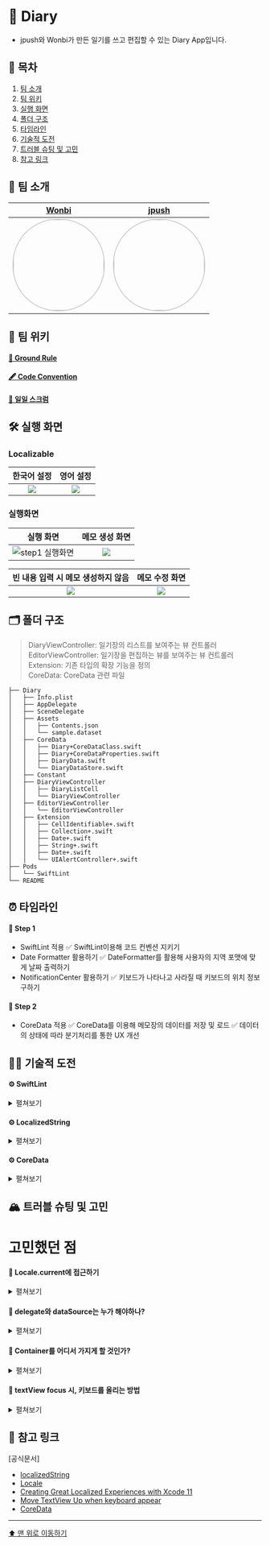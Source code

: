 # 📔 Diary
- jpush와 Wonbi가 만든 일기를 쓰고 편집할 수 있는 Diary App입니다.

## 📖 목차
1. [팀 소개](#-팀-소개)
2. [팀 위키](#-팀-위키)
3. [실행 화면](#-실행-화면)
4. [폴더 구조](#-폴더-구조)
5. [타임라인](#-타임라인)
6. [기술적 도전](#-기술적-도전)
7. [트러블 슈팅 및 고민](#-트러블-슈팅-및-고민)
8. [참고 링크](#-참고-링크)

<!-- 
4. [Diagram](#-diagram)
5. [폴더 구조](#-폴더-구조)
6. [타임라인](#-타임라인)
7. [기술적 도전](#-기술적-도전)
8. [트러블 슈팅 및 고민](#-트러블-슈팅-및-고민)
9. [참고 링크](#-참고-링크)
 -->

## 🌱 팀 소개
|[Wonbi](https://github.com/wonbi92)|[jpush](https://github.com/jjpush)|
|:---:|:---:|
| <img width="180px" img style="border: 2px solid lightgray; border-radius: 90px;-moz-border-radius: 90px;-khtml-border-radius: 90px;-webkit-border-radius: 90px;" src="https://avatars.githubusercontent.com/u/88074999?v=4">| <img width="180px" img style="border: 2px solid lightgray; border-radius: 90px;-moz-border-radius: 90px;-khtml-border-radius: 90px;-webkit-border-radius: 90px;" src= "https://i.imgur.com/BpCwjWH.jpg">|

## 🧭 팀 위키

#### [🤙 Ground Rule](https://github.com/jjpush/ios-diary/wiki/🤙-Ground-Rule)

#### [🖋 Code Convention](https://github.com/jjpush/ios-diary/wiki/🖋-Code-Convention)

#### [📝 일일 스크럼](https://github.com/jjpush/ios-diary/wiki/3.-일일-스크럼)

## 🛠 실행 화면

### Localizable

| 한국어 설정 | 영어 설정 |
|:--:|:--:|
|![](https://i.imgur.com/WqJR5mx.gif)|![](https://i.imgur.com/bTPX4S3.gif)|

### 실행화면

| 실행 화면 | 메모 생성 화면 | 
|:--:|:--:|
|![step1 실행화면](https://user-images.githubusercontent.com/82566116/208919392-8c0fac1a-1282-42a2-ae0c-c6e54debbdb0.gif)| ![](https://i.imgur.com/QeBfmLF.gif) | 

| 빈 내용 입력 시 메모 생성하지 않음 | 메모 수정 화면 |
|:--:|:--:|
|![](https://i.imgur.com/3CJvJjE.gif) | ![](https://i.imgur.com/R08mrDl.gif)

<!--
## 👀 Diagram

### 🧬 Class Diagram
![](https://i.imgur.com/14dtqyj.png)
-->
 
## 🗂 폴더 구조
> DiaryViewController: 일기장의 리스트를 보여주는 뷰 컨트롤러 <br>
> EditorViewController: 일기장을 편집하는 뷰를 보여주는 뷰 컨트롤러 <br>
> Extension: 기존 타입의 확장 기능을 정의 <br>
> CoreData: CoreData 관련 파일
```
├── Diary
│   ├── Info.plist
│   ├── AppDelegate
│   ├── SceneDelegate
│   ├── Assets
│   │   ├── Contents.json
│   │   └── sample.dataset
│   ├── CoreData
│   │   ├── Diary+CoreDataClass.swift
│   │   ├── Diary+CoreDataProperties.swift
│   │   ├── DiaryData.swift
│   │   └── DiaryDataStore.swift
│   ├── Constant
│   ├── DiaryViewController
│   │   ├── DiaryListCell
│   │   └── DiaryViewController
│   ├── EditorViewController
│   │   └── EditorViewController
│   ├── Extension
│   │   ├── CellIdentifiable+.swift
│   │   ├── Collection+.swift
│   │   ├── Date+.swift
│   │   ├── String+.swift
│   │   ├── Date+.swift
│   │   └── UIAlertController+.swift
├── Pods
│   └── SwiftLint
└── README
```

## ⏰ 타임라인

#### 👟 Step 1
- SwiftLint 적용
    ✅ SwiftLint이용해 코드 컨벤션 지키기
- Date Formatter 활용하기
    ✅ DateFormatter를 활용해 사용자의 지역 포맷에 맞게 날짜 출력하기
- NotificationCenter 활용하기
    ✅ 키보드가 나타나고 사라질 때 키보드의 위치 정보 구하기 

#### 👟 Step 2
- CoreData 적용
    ✅ CoreData를 이용해 메모장의 데이터를 저장 및 로드
    ✅ 데이터의 상태에 따라 분기처리를 통한 UX 개선

## 🏃🏻 기술적 도전

#### ⚙️ SwiftLint 
<details>
<summary>펼쳐보기</summary>
    
- SwiftLint란 스위프트 언어에서 사용하는 `Linter` 입니다.`Linter`란 커뮤니티나 팀에서 정한 스타일 규칙을 따르지 않는 코드 부분을 식별하고 표시하는 것을 돕는 도구입니다.
- 이 SwiftLint 오픈소스 라이브러리를 활용하면 미리 정한 코드 컨벤션을 지키지 않았을 시 이를 컴파일러가 표시하도록 해서 코더가 코드 컨벤션을 지키고 코드의 복잡성이 올라가지 않도록 도와주는 장점이 있습니다. <br><br>
- 💡 이번 프로젝트에서는 팀원과 미리 정해놓은 코드 컨벤션 규칙을 실수로 어기는 일이 없도록 하기위해 CocoaPods을 통해 라이브러리를 적용해보았습니다.

</details>

#### ⚙️ LocalizedString 
<details>
<summary>펼쳐보기</summary>
    
- LocalizedString은 사용자가 선호하는 언어적, 문화적, 기술적 컨벤션에 맞추어 좀 더 사용자 친화적으로 앱을 보여줄 수 있습니다. 
- 이를 통해 사용자에게 좀 더 나은 UI/UX를 제공할 수 있고, 각 나라와 언어에 맞는 앱을 구성할 수 있습니다. <br><br>
- 💡 이번 프로젝트에서는 이 Localized를 사용하기 위해서 [Locale](https://developer.apple.com/documentation/foundation/locale) 타입을 사용하여 
    사용자의 기기의 Locale.preferredLanguages 배열의 첫번째 값을 가져와서 사용했습니다.

</details>

#### ⚙️ CoreData 
<details>
<summary>펼쳐보기</summary>
    
- CoreData는 애플리케이션의 모델 계층의 객체를 관리하기 위한 프레임워크입니다. 이 프레임워크는 객체의 영속 기능을 포함한 객체 생명주기 및 객체 관계도 관리 작업에 대한 일반적이고 자동화 된 방법을 제시합니다.
- 코어데이터를 사용하면 앱이 종료되어도 앱 내에 작성했던 데이터를 영속적으로 보관할 수 있고, 사용자의 입력값에 따라 새로운 데이터를 만들거나, 기존 데이터를 수정하거나, 데이터를 제거하는 동작을 자동화 된 방법으로 활용할 수 있습니다.
    <br><br>
- 💡 이번 프로젝트에서는 이 코어데이터를 통해 사용자가 입력한 일기를 앱이 종료되어도 영속적으로 보관하도록 하고, 사용자가 내용을 수정하거나 삭제할 수 있는 방법을 제시하여 활용하도록 사용했습니다.
</details>

## 🏔 트러블 슈팅 및 고민
    
# 고민했던 점

#### 🚀 Locale.current에 접근하기
    
<details>
<summary> 
펼쳐보기
</summary>

**문제 👻**
- LocalizedString을 사용하기 위해서 Locale.current를 통해 접근하고 싶었으나 한국 지역의 경우 값이 "ko_KR"이 아닌 "en_KR"이 나오게 되어 정상적으로 Localize 되지 않는 문제가 있었습니다. 
    
**해결 🔫**
- 사용자 기기의 설정의 선호하는 언어 리스트(Locale.preferredLanguages)를 가져온 후 가장 상단(first)에 있는 언어를 가져와서 "ko_KR"로 설정해줄 수 있었습니다.

</details>
    
#### 💭 delegate와 dataSource는 누가 해야하나?
    
<details>
<summary> 
펼쳐보기
</summary>

**고민 🤔**
- 방대해져 가독성이 떨어지는 ViewController 클래스의 가독성을 올리기 위해 `UITableViewDelegate`객체와 `UITableViewDataSource`객체를 커스텀으로 직접 만들어 만든 객체가 관련된 로직을 수행하고, 이를 뷰 컨트롤러가 소유하게 하는 방법을 생각했습니다.
```swift
final class DiaryTableViewDelegate: UITableViewDelegate {
    // 델리게이트 기능 구현
}

final class DiaryTableViewDataSource: UITableViewDataSource {
    // 데이터소스 기능 구현
}

final class DiaryViewController: UIViewController {
    private let tableView: UITableView = UITableView()
    
    private let delegate: UITableViewDelegate = DiaryTableViewDelegate()
    private let dataSource: UITableViewDataSource = DiaryTableViewDataSource()
    
    override func viewDidLoad() {
        super.viewDidLoad()
        tableView.delegate = delegate
        tableView.dataSource = dataSource
    }
}
```
- 하지만, 실제로 이 객체들을 커스텀으로 만들었을 때 delegate가 다음 화면을 띄우기 위해 네비게이션 컨트롤러를 가지고 있게 되고 화면을 띄우기 전에 뷰 컨트롤러에 모델에 대한 데이터를 넘겨주기 위해 모델을 소유하게 되는 등, 오히려 불필요한 의존성을 만들게되고, 이로 인해 로직이 더욱 복잡해지는 듯한 느낌을 받았습니다.

```swift
class TestTableViewDelegate: NSObject, UITableViewDelegate {
    let navigationController: UINavigationController
    private var diaryContents: [DiaryContent] = []
    
    init(data: [DiaryContent], navi: UINavigationController) {
        diaryContents = data
        navigationController = navi
    }
    
    func tableView(_ tableView: UITableView, didSelectRowAt indexPath: IndexPath) {
        tableView.deselectRow(at: indexPath, animated: true)
        
        let editorViewController = EditorViewController()
        editorViewController.configureEditorView(from: diaryContents[indexPath.row])
        
        self.navigationController.pushViewController(editorViewController, animated: true)
    }
}
```

- 결과적으로 데이터소스와 델리게이트 역할을 하는 컨트롤러 객체만 더 생겼을 뿐이고, 이는 방대해진 뷰 컨트롤러를 줄이기 위해 너무 많은 사이드 이팩트를 가져간다고 생각했습니다. 뷰 컨트롤러가 조금 방대하더라도 중간에 객체를 거쳐서 로직이 진행되는 것보다 다이렉트로 컨트롤 하는 것이 더 좋은 방향이라 생각했습니다.
- 이런 고민을 거듭한 결과, 이는 좋은 방향성이 아니라는 생각이 들어 적용하지 않았습니다.
    
</details>
    
    
#### 💭 Container를 어디서 가지게 할 것인가?
<details>
<summary> 
펼쳐보기
</summary>
    
- 먼저, 코어데이터를 사용하기위한 패턴을 어떻게 가져가야 할지에 대한 고민을 했습니다. 단순히 뷰 컨트롤러가 NSPersistentContainer 객체를 가지는 방식으로 간다면, 코어데이터의 데이터를 여기저기서 접근할 수 있게되어 어디서 언제 이 데이터가 생성, 수정, 삭제가 일어나는지에 대한 시점을 알기 힘들어지기 때문에 이 방법은 좋은 방법이 아니라 생각했습니다. 그래서 좀 더 좋은 방법은 없을까 고민해보았습니다.

    
1. 시작할 때 rootViewController에 주입해서 사용하는 방법
    - NSPersistentContainer객체를 하나 만든 후, 그 객체를 뷰 컨트롤러에 주입하여 사용하는 방식을 생각했습니다. 그리고 프로토콜을 이용해 이 프로토콜을 채택하는 객체만 Container를 주입받아 사용하도록 로직을 구성하였습니다. 
    - 하지만, 이 방법은 뷰컨트롤러가 Container를 가지고 있는 것은 동일하기에 context에 직접 접근이 가능해 코어데이터가 뷰 컨트롤러에 직접 노출되는 문제가 있었습니다.
    
    
2. 전역으로 사용한 Appdelegate의 container를 가져오는 방법
    - 그래서 NSPersistentContainer객체를 Appdelegate가 가지도록 하고, 그 Container를 매니징하는 Store 싱글톤 객체를 만들어 context에 직접 접근하지 않고 데이터의 생성, 수정, 삭제를 요청하기만 하도록 하여 context를 숨기면서 데이터의 변화를 추적하기 편하도록 구성하게 되었습니다.
    
    
    
    
</details>

#### 💭 textView focus 시, 키보드를 올리는 방법
<details>
<summary> 
펼쳐보기
</summary>

- iOS 15 버전 이후부터는 KeyboardGuideLayout이 있어 사용이 간편하나 이번 프로젝트는 14버전을 기준으로 잡았기 때문에 NotificationCenter를 활용해서 키보드를 불러주는 방법을 사용했습니다.
    - 키보드를 불러오는 순간 textView의 Bottom 제약조건을 수정해서 키보드의 높이만큼 constant를 주었습니다.
    - 새 메모를 생성 시 키보드가 올라오는 애니메이션을 보여주고 UX를 향상시키기 위해서 viewDidAppear에서 조정하도록 했습니다.
    
    - 키보드를 올릴 때 textview가 tap되었을 때 NotificationCenter.post를 하고 싶었으나 작동하지 않았습니다. 왜 그런지는 아직 파악하지 못했고 firstResponder를 불러오는 becomefirstResponder를 사용했습니다.
    
</details>

#### 


## 🔗 참고 링크

[공식문서]

- [localizedString](https://developer.apple.com/documentation/foundation/dateformatter/1415241-localizedstring) <br>
- [Locale](https://developer.apple.com/documentation/foundation/locale) <br>
- [Creating Great Localized Experiences with Xcode 11](https://developer.apple.com/videos/play/wwdc2019/403/) <br>
- [Move TextView Up when keyboard appear](https://stackoverflow.com/questions/25693130/move-textfield-when-keyboard-appears-swift) <br>
- [CoreData](https://developer.apple.com/documentation/coredata) <br>
---


[⬆️ 맨 위로 이동하기](#-diary)
